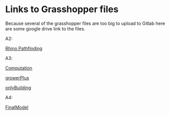 ﻿
# Links to Grasshopper files
Because several of the grasshopper files are too big to upload to Gitlab here are some google drive link to the files.

A2:

[Rhino Pathfinding](https://drive.google.com/open?id=1jkzzK8_SH2MfFyc2O5h7vA_lilZtBjeM)

A3:

[Computation](https://drive.google.com/open?id=1dEBEyHVwMycx50-3PrHJx9gmDMj83mRf)

[growerPlus](https://drive.google.com/open?id=1i8OmBseVZmV-SXFFD9WKTexwg5Lcs8r-)

[onlyBuilding](https://drive.google.com/open?id=1XFhQXj4AVESkO8yqjqe2Nn609gceSHdV)

A4:

[FinalModel](https://drive.google.com/open?id=1hkGQ0-_yprEefTtEmJsq1NiBBM218R3k)
